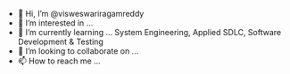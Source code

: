- 👋 Hi, I’m @visweswariragamreddy
- 👀 I’m interested in ...
- 🌱 I’m currently learning ... System Engineering, Applied SDLC, Software Development & Testing
- 💞️ I’m looking to collaborate on ...
- 📫 How to reach me ...

<!---
visweswariragamreddy/visweswariragamreddy is a ✨ special ✨ repository because its `README.md` (this file) appears on your GitHub profile.
You can click the Preview link to take a look at your changes.
--->
